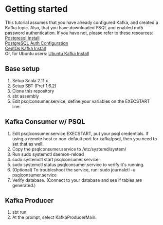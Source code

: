 # Getting started  
This tutorial assumes that you have already configured Kafka, and created a Kafka topic.  Also, that you have downloaded PSQL and enabled md5 password authentication.
If you have not, please refer to these resources:  
[Postgresql Install](https://www.geeksforgeeks.org/install-postgresql-on-linux/)  
[PostgreSQL Auth Configuration](https://www.liquidweb.com/kb/change-postgresql-authentication-method-from-ident-to-md5/)  
[CentOs Kafka Install](https://www.digitalocean.com/community/tutorials/how-to-install-apache-kafka-on-centos-7)  
Or, for Ubuntu users:
[Ubuntu Kafka Install](https://www.digitalocean.com/community/tutorials/how-to-install-apache-kafka-on-ubuntu-20-04)  

## Base setup  
1.  Setup Scala 2.11.x
2.  Setup SBT (Pref 1.6.2)
3.  Clone this repository
4.  sbt assembly
5.  Edit psqlconsumer.service, define your variables on the EXECSTART line.

## Kafka Consumer w/ PSQL 
1.  Edit psqlconsumer.service  EXECSTART,  put your psql credentials.  If using a remote host or non-default port for kafka/psql, then you need to set that as well.
2.  Copy the psqlconsumer.service to /etc/systemd/system/
3.  Run sudo systemctl daemon-reload 
4.  sudo systemctl start psqlconsumer.service
5.  sudo systemctl status psqlconsumer.service to verify it's running.
6.  (Optional) To troubleshoot the service, run:  sudo journalctl -u psqlconsumer.service
7.  Verify database. (Connect to your database and see if tables are generated.)

## Kafka Producer  
1. sbt run 
2. At the prompt, select KafkaProducerMain.


